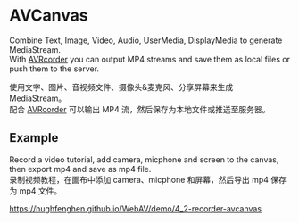 # AVCanvas

Combine Text, Image, Video, Audio, UserMedia, DisplayMedia to generate MediaStream.  
With [AVRcorder](../av-recorder/README.md) you can output MP4 streams and save them as local files or push them to the server.

使用文字、图片、音视频文件、摄像头&麦克风、分享屏幕来生成 MediaStream。  
配合 [AVRcorder](../av-recorder/README.md) 可以输出 MP4 流，然后保存为本地文件或推送至服务器。

## Example

Record a video tutorial, add camera, micphone and screen to the canvas, then export mp4 and save as mp4 file.  
录制视频教程，在画布中添加 camera、micphone 和屏幕，然后导出 mp4 保存为 mp4 文件。

<https://hughfenghen.github.io/WebAV/demo/4_2-recorder-avcanvas>
